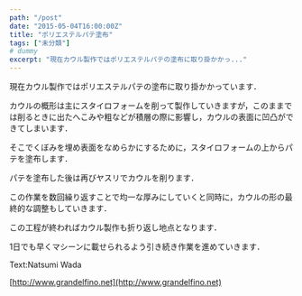 ```yaml
---
path: "/post"
date: "2015-05-04T16:00:00Z"
title: "ポリエステルパテ塗布"
tags: ["未分類"]
# dummy
excerpt: "現在カウル製作ではポリエステルパテの塗布に取り掛かかっ..."
---
```




[](04-1.jpg)

現在カウル製作ではポリエステルパテの塗布に取り掛かかっています．

カウルの概形は主にスタイロフォームを削って製作していきますが，このままでは削るときに出たへこみや粗などが積層の際に影響し，カウルの表面に凹凸ができてしまいます．

そこでくぼみを埋め表面をなめらかにするために，スタイロフォームの上からパテを塗布します．

パテを塗布した後は再びヤスリでカウルを削ります．

この作業を数回繰り返すことで均一な厚みにしていくと同時に，カウルの形の最終的な調整もしていきます．

この工程が終わればカウル製作も折り返し地点となります．

1日でも早くマシーンに載せられるよう引き続き作業を進めていきます．

Text:Natsumi Wada

[http://www.grandelfino.net](http://www.grandelfino.net)

